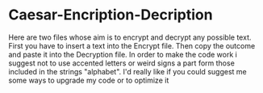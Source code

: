 # Caesar-Encription-Decription
Here are two files whose aim is to encrypt and decrypt any possible text. First you have to insert a text into the Encrypt file. Then copy the outcome and paste it into the Decryption file.
In order to make the code work i suggest not to use accented letters or weird signs a part form those included in the strings "alphabet".
I'd really like if you could suggest me some ways to upgrade my code or to optimize it

